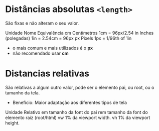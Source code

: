 # Distâncias absolutas `<length>`
  São fixas e não alteram o seu valor.

  Unidade       Nome                    Equivalência
  cm            Centímetros             1cm = 96px/2.54
  in            Inches (polegadas)      1in = 2.54cm = 96px
  px            Pixels                  1px = 1/96th of 1in

  * o mais comum e mais utilizados é o **px**
  * não recomendado usar **cm**

# Distancias relativas

  São relativas a algum outro valor, pode ser o elemento pai, ou root, ou o tamanho da tela.

  * Benefício: Maior adaptação aos diferentes tipos de tela

  Unidade       Relativo
  em            tamanho da font do pai
  rem           tamanho da font do elemento raiz (root/html)
  vw            1% da viewport width.
  vh            1% da viewport height.